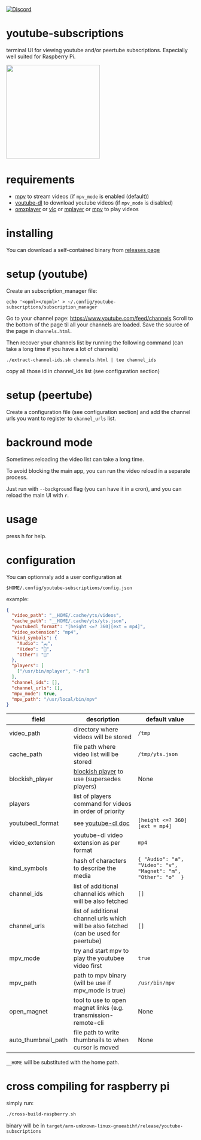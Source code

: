 [![Discord](https://img.shields.io/badge/discord--blue?logo=discord)](https://discord.gg/F684Y8rYwZ)

# youtube-subscriptions

terminal UI for viewing youtube and/or peertube subscriptions.
Especially well suited for Raspberry Pi.

<a href=https://youtu.be/WVZpqXBmB3U>
<img width=250 src="https://asciinema.org/a/6pXhdC6yCrAU7LrtpeUMPhMA0.svg"/>
</a>

# requirements

- [mpv](http://mpv.io) to stream videos (if `mpv_mode` is enabled (default))
- [youtube-dl](https://ytdl-org.github.io/youtube-dl/index.html) to download youtube videos (if `mpv_mode` is disabled)
- [omxplayer](https://www.raspberrypi.org/documentation/raspbian/applications/omxplayer.md) or [vlc](https://www.videolan.org) or [mplayer](http://www.mplayerhq.hu) or [mpv](http://mpv.io) to play videos

# installing

You can download a self-contained binary from [releases page](https://github.com/yazgoo/youtube-subscriptions/releases)

# setup (youtube)

Create an subscription_manager file:

```
echo '<opml></opml>' > ~/.config/youtube-subscriptions/subscription_manager
```

Go to your channel page: https://www.youtube.com/feed/channels
Scroll to the bottom of the page til all your channels are loaded.
Save the source of the page in `channels.html`.

Then recover your channels list by running the following command (can take a long time if you have a lot of channels) 

```
./extract-channel-ids.sh channels.html | tee channel_ids
```

copy all those id in channel_ids list (see configuration section)

# setup (peertube)

Create a configuration file (see configuration section)
and add the channel urls you want to register to `channel_urls` list.

# backround mode

Sometimes reloading the video list can take a long time.

To avoid blocking the main app, you can run the video reload in a separate process.

Just run with `--background` flag (you can have it in a cron), and you can reload the main UI with `r`.

# usage

press h for help.

# configuration

You can optionnaly add a user configuration at

`$HOME/.config/youtube-subscriptions/config.json`

example:

```json
{
  "video_path": "__HOME/.cache/yts/videos",
  "cache_path": "__HOME/.cache/yts/yts.json",
  "youtubedl_format": "[height <=? 360][ext = mp4]",
  "video_extension": "mp4",
  "kind_symbols": {
    "Audio": "ﱘ",
    "Video": "",
    "Other": ""
  },
  "players": [
    ["/usr/bin/mplayer", "-fs"]
  ],
  "channel_ids": [],
  "channel_urls": [],
  "mpv_mode": true,
  "mpv_path": "/usr/local/bin/mpv"
}

```

| field               | description                                                                                         | default value
| ------              | -----------                                                                                         | -------------
| video_path          | directory where videos will be stored                                                               | `/tmp`
| cache_path          | file path where video list will be stored                                                           | `/tmp/yts.json`
| blockish_player     | [blockish player](https://github.com/yazgoo/blockish-player) to use (supersedes players)            | None
| players             | list of players command for videos in order of priority                                             |
| youtubedl_format    | see [youtube-dl doc](https://github.com/ytdl-org/youtube-dl/blob/master/README.md#format-selection) | `[height <=? 360][ext = mp4]`
| video_extension     | youtube-dl video extension as per format                                                            | `mp4`
| kind_symbols        | hash of characters to describe the media                                                            | `{ "Audio": "a", "Video": "v", "Magnet": "m", "Other": "o"  }`
| channel_ids         | list of additional channel ids which will be also fetched                                           | `[]`
| channel_urls        | list of additional channel urls which will be also fetched (can be used for peertube)               | `[]`
| mpv_mode            | try and start mpv to play the youtubee video first                                                  | `true`
| mpv_path            | path to mpv binary (will be use if mpv_mode is true)                                                | `/usr/bin/mpv`
| open_magnet         | tool to use to open magnet links (e.g. transmission-remote-cli                                      | None
| auto_thumbnail_path | file path to write thumbnails to when cursor is moved                                               | None

`__HOME` will be substituted with the home path.

# cross compiling for raspberry pi

simply run:

```sh
./cross-build-raspberry.sh
```

binary will be in `target/arm-unknown-linux-gnueabihf/release/youtube-subscriptions`
